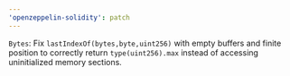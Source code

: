 ```yaml
---
'openzeppelin-solidity': patch
---
```


`Bytes`: Fix `lastIndexOf(bytes,byte,uint256)` with empty buffers and finite position to correctly return `type(uint256).max` instead of accessing uninitialized memory sections.
